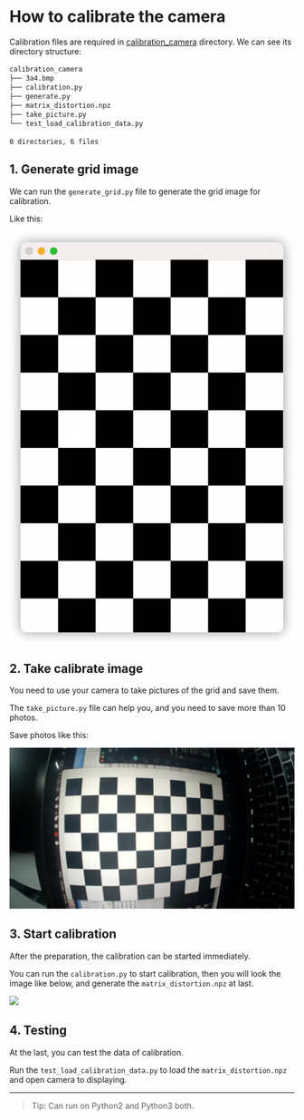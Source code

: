 # How to calibrate the camera

Calibration files are required in [calibration_camera](https://github.com/zlj-zz/python-opencv-tutorial/tree/main/calibration_camera) directory. We can see its directory structure:

```
calibration_camera
├── 3a4.bmp
├── calibration.py
├── generate.py
├── matrix_distortion.npz
├── take_picture.py
└── test_load_calibration_data.py

0 directories, 6 files
```

## 1. Generate grid image

We can run the `generate_grid.py` file to generate the grid image for calibration.

Like this:

![grid](./assets/grid.png)

## 2. Take calibrate image

You need to use your camera to take pictures of the grid and save them.

The `take_picture.py` file can help you, and you need to save more than 10 photos.

Save photos like this:

![](./assets/1.jpg)

## 3. Start calibration

After the preparation, the calibration can be started immediately.

You can run the `calibration.py` to start calibration, then you will look the image like below, and generate the `matrix_distortion.npz` at last.

![](./assets/draw_line_in_grid.png)

## 4. Testing

At the last, you can test the data of calibration.

Run the `test_load_calibration_data.py` to load the `matrix_distortion.npz` and open camera to displaying.


---

> Tip:
> 	Can run on Python2 and Python3 both.
